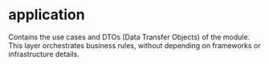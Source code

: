 # application

Contains the use cases and DTOs (Data Transfer Objects) of the module. This layer orchestrates business rules, without depending on frameworks or infrastructure details.
